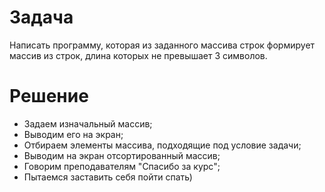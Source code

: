 # Задача

Написать программу, которая из заданного массива строк формирует массив из строк, длина которых не превышает 3 символов.

# Решение

* Задаем изначальный массив;
* Выводим его на экран;
* Отбираем элементы массива, подходящие под условие задачи;
* Выводим на экран отсортированный массив;
* Говорим преподавателям "Спасибо за курс";
* Пытаемся заставить себя пойти спать)